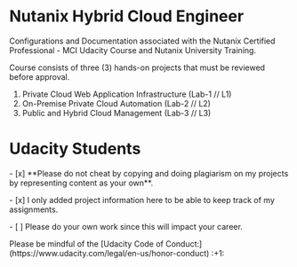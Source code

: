 # Nutanix Hybrid Cloud Engineer #

Configurations and Documentation associated with the Nutanix Certified Professional - MCI Udacity Course and Nutanix University Training.

Course consists of three (3) hands-on projects that must be reviewed before approval.

1. Private Cloud Web Application Infrastructure (Lab-1 // L1)
2. On-Premise Private Cloud Automation (Lab-2 // L2)
3. Public and Hybrid Cloud Management (Lab-3 // L3)

# Udacity Students #
<p>
- [x] **Please do not cheat by copying and doing plagiarism on my projects by representing content as your own**. <p>
- [x] I only added project information here to be able to keep track of my assignments. <p>
- [ ] Please do your own work since this will impact your career. <p>
<p>
Please be mindful of the [Udacity Code of Conduct:](https://www.udacity.com/legal/en-us/honor-conduct) :+1:
 
